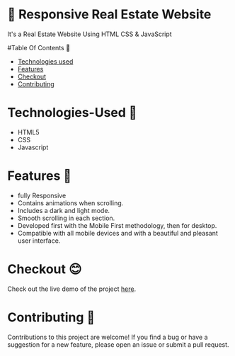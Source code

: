 # 🏡 Responsive Real Estate Website
It's a Real Estate Website Using HTML CSS & JavaScript

#Table Of Contents 📑
- [Technologies used](#Technologies-Used)
- [ Features](#Features)
- [ Checkout](#Checkout)
- [Contributing](#contributing)
 


# Technologies-Used  🌟
- HTML5
- CSS
- Javascript

# Features  🚀
- fully Responsive 
- Contains animations when scrolling.
- Includes a dark and light mode.
- Smooth scrolling in each section.
- Developed first with the Mobile First methodology, then for desktop.
- Compatible with all mobile devices and with a beautiful and pleasant user interface.


# Checkout 😊
  Check out the live demo of the project [here](https://dibya-roy-sundar.github.io/Real_Estate_fully_responsive/).

  
# Contributing 🤝

Contributions to this project are welcome! If you find a bug or have a suggestion for a new feature, please open an issue or submit a pull request.

  




